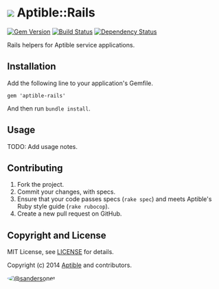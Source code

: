 # ![](https://raw.github.com/aptible/straptible/master/lib/straptible/rails/templates/public.api/icon-60px.png) Aptible::Rails

[![Gem Version](https://badge.fury.io/rb/aptible-rails.png)](https://rubygems.org/gems/aptible-rails)
[![Build Status](https://travis-ci.org/aptible/aptible-rails.png?branch=master)](https://travis-ci.org/aptible/aptible-rails)
[![Dependency Status](https://gemnasium.com/aptible/aptible-rails.png)](https://gemnasium.com/aptible/aptible-rails)

Rails helpers for Aptible service applications.

## Installation

Add the following line to your application's Gemfile.

    gem 'aptible-rails'

And then run `bundle install`.

## Usage

TODO: Add usage notes.

## Contributing

1. Fork the project.
1. Commit your changes, with specs.
1. Ensure that your code passes specs (`rake spec`) and meets Aptible's Ruby style guide (`rake rubocop`).
1. Create a new pull request on GitHub.

## Copyright and License

MIT License, see [LICENSE](LICENSE.md) for details.

Copyright (c) 2014 [Aptible](https://www.aptible.com) and contributors.

[<img src="https://s.gravatar.com/avatar/9b58236204e844e3181e43e05ddb0809?s=60" style="border-radius: 50%;" alt="@sandersonet" />](https://github.com/sandersonet)
